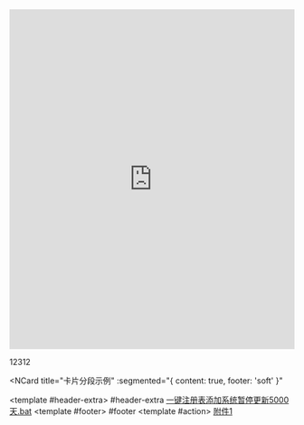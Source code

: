 



<!-- <iframe src="/a.pdf" width="100%" height="1000"> </iframe> -->


<iframe frameborder="0" style="width:100%;height:600px;" src="https://viewer.diagrams.net/?tags=%7B%7D&highlight=0000ff&edit=_blank&layers=1&nav=1&title=%E6%9C%AA%E5%91%BD%E5%90%8D%E7%BB%98%E5%9B%BE.drawio#R7V1bd9sqGv01eUyW0F2PsZP0dKaZ0znpadealywiY5sTSagSyu3XD%2BhiWwInSqqba9y1UgkhhNibDXzApxNjHj59SmC8viYLFJzo2uLpxLg40XWgeS77j4c8FyGurhUBqwQvykjbgBv8gqo7y9AML1Bai0gJCSiO64E%2BiSLk01oYTBLyWI%2B2JEH9qTFcISHgxoeBGPoDL%2Bi6DAW2t73wB8KrNa3ezykuhLCKXL5JuoYL8rgTZFyeGPOEEFochU9zFPDCq8qluO9qz9VNxhIU0TY3nP73H5r88%2FfLXxeX13%2F9z7q%2Bcskfp8AsknmAQVa%2B8XkIX0jEwm7Yq13De5SU%2BafPVaE8rjFFNzH0%2BfkjA%2F7EmK1pGLAzwA6XOAjmJCAJO49IhHgQiWgJLntkcV5FOdENLf%2Bx8AVM14hnWKtuKp%2FKz2GAVxE79tkbs1wZsweUUMywOi8vUMJzktKE3KOd1C9c2wYGu7JK4AKj7ZPLzKXsTXC0%2BoKWtHxSAO9Q8JWkmGIifeKXRoQ7QikJWQTGQwpxxCPnZRETzG%2B9fGAppGXqPgkCGKf4bvNmCfKzJMUP6C%2BUFqXEQ0WES9B5LtDTTlCJ%2BCdEQkSTZxalvOo6%2BplV3FRWQOCYVcjjltC6oRdh6x0uA7ukLiwr0WqT%2FpZn7KCkmpx2N%2FPv199mP%2BIvD%2FTlX5%2FXL8AKrk8NkXaHTrJ5%2FhuGZF0Qw20SQ7ccGTEqId4lhtMBL%2BRy9DYtSEYDVr%2FmG73XRKTZvyv%2B1H1Y7HKHR3ccJugCqGXkGlvehEbOFoFUu0TeYa0uI2QaFy%2B6xE88H4Kk8ERY4xLzG8KnFW%2BHz%2BBjap4tCEluA%2BLfd0MZ22wyxtYkjHFcCWHcngijK8J0SBgfJj1RxbDscYliKKJ0SpQQJbAnrpgWGFtWWnRPFFtasyWjOMD0uRu6ANtqaotmj80XS%2FGlS3UhyyVCtzEfGXdDGbspMWD0noutKNMhZQKO2F0W3HXDGN02ptfXdRRjOmTMmmQp6ootYGrdXVdxpUOu0DVKQpJS2FGDJBJmAn1eT6AMEDiTkCxa5BjysnqHhS43vznz2cU%2BcjSId5X%2FGiA2QOYl3AkauiD2QIaGKbGEGX2hUZndduC4%2FsLOqxmWyyfkZxRyE%2FIAFZvV6gtr9vtV7BSuUMinOG7DvFw74ZPpCHwyZTb3QWs3EE2r5z9uWMAXGN4tIDu4yiI%2Fx0o1FB%2FvhuaFebusirInPhmmNzqfRMtrwafP5Bv7%2BylBKGIFk6bsZE6SjlWKXbO1c8Nwdq5d4ASVpc6IlPBSaUk7dmWZ%2F6bIPSnPEpSSLPHRZz8nGTstjuqxVlsQeiKiKZ0zGpaI4kB6l4iKe%2BNwLxfMCNFbsrylaxytOuKgYzbNfxPoOgNxaL7LwfMIBs8Mq1QRcQQiEnoLNwB0wkFv2%2FxOiIPikF8NGA5jwACMpn3a9sbnk2gPUB28CWqbz8u%2BIxo6DRo63shmTF20gnzHC0Q454opaDVYncQkvsgdTzPGljB9n81DDQ1%2Bx6GBYTWXNDpSO%2B6wHHzdTqKGBr%2FX0MAyBA5q7ugcFBe%2F7XKwbCkUAUchICrb6U6MI3pzXnEK7Htti8l%2Fbjrn3ZVhmq7%2BPt7N5oBP2R8L79KoK0uINkW5E1fjbQj3b8asFDOxswM%2Bl3%2BXsKMVP6qGFTc0QTCUROicp55pXVy9k6fWuaHNrKPh6X2B1u0DB%2Bc2LaHpZi7DbS47dqUbo4ZlrjiXcU3uMDfZaedxHDCkup%2Bh5ZJpmY7pvY%2BKcwcY4OpoqBgWOHTTTLvNOQzXGX%2BwLM5h6ALRfsv1P6bbnNYEtkwKBl3%2Fo4vmfOM44HCF5VjAsUaHQ7SGm8cBh20Iq0882eqTQeEwRLuwdRxwuI47QThEQ6t9HHBIpu6kA6Bh4RBtjs5xwGHazfGobcs2hw0Lh2h%2Bc48DDlewhk4BDtEe5R0HHOIEiWuN3tE1RGtNtfb9d8fDniIepjgO%2FIZpboJgr0UFZPLAWvEn3IcN3Dq3ySek82xasxOLAwEzSko%2FN2BnjB%2FkvlH2OVwp%2FKd84ycXp2YdEaPpyUXiHen9czlC0y4DBxgSdMy%2BHKSY4rDwJrujNYC2lssdnOyfWb6dlhfSaVH25ywCsOOn7cW9ts5JgJxPDPWBKwBSYDUJsHpvwIoDzNxSNmEouq5vgkVWboaxeoJF6qiqhUMibnndNC6Vjzh9v6XS7IjFgmMvQzYOBJotKS%2FQV3mJI49KjxifokpfSmYXF9hzdq9NlPBmD4Q3TcEHF5B1jwdlfAtHOWixQlU58MkBsiIRDC63obtgoWhxzv0w8rgx4hZ2FNzlpxUMeeWBCa2ilR0zduMV5nnPMRZmGSzTmtkclW3XUHtPTeMv8SpIsqYgQQGk%2BAHVUpJBUCb3lTNztwMu%2BEXyNiFVMsVsRHnnFkwhMVNrkRgr1xWiQmI5Mzbv%2BnGytPB7Us25%2BFkSPM8S6N8j%2BnYXvt7f70E%2BTdCcg9FNmeFGl9U9r7fmRubj4Rf185Bqq9iIfrz%2BlkCfamea4dSR1vZ39n6xhltCJ0a3PlzDXUEuJIntqeHbxKqIZLlMUS8qINl6MhprKzq%2BwdqK3D2xNn%2FWTsoHx%2BJmx8QADXtDew6%2FmdQUGCyOvpTuHhRjeddH2%2F702oN3Fvu8l78OENwTiolNgMGSnTKKwYfEYNdwX2Ww81EGe7rIYCGxKTBYtLUcmwVM8FNoOaPbA6ohnTLptEFQsh7AGh%2FCFjadiQ7TnXY7o4cdpUt2NFTLx%2FfspVEt6YAtqehdz7GMj7aehmCjlSQ2hdazhSlOsXBAFpqm0aBNQ47aMtCq5GZfQlNgXwtvxop9A7LP1kXZ%2BiD%2FHK25AHiSDGzhHVkxcMjxLBBaYfPDY1jXE%2BgsJjYFFoqW8PrGQsXJOicZJbVqKVuJ7MZVaS9dw7pZxQPGxwhpCt9VY0l1SEiGH3zeiVGOh%2Fe%2BmGEL%2Flc2%2BdlyvEi1W8bLLOeK4yNy3HKsM80Bpu5a%2BV9HoIW%2BvWh9cFrHERbaj8t%2F29XG4b9kJ9Isw8FCqATSPbr7HFDV1yRvqCtfwFxf7ew6HvC4cfIwdt%2ByzGfstfJ9zbcL9IB9%2FrVXiROrX7cleQJngSNbMmeVCtb1cms5f0Sr97cE4pZ7vBV%2FBuSP2AnVbZn742H5owv8%2BTOmOOQFqyg0NQoBTdgRNQUOqTWf%2Fa359Kzmhl3d%2B7A1GmigRWo9L%2FqU7NhSdOmMLmIjY9hnpu04JvDYG7lG1aF%2F9zoAMWWrnrLXF42cP7%2B%2FmI9O5N2%2FXH798XxqzmbzNgvN67i9b9ff5fnlxeVFHW69aiRkG%2F6kLVv%2Bje4Z9O9XeV4aV7toEYAFaqBY4sjQqpCpbeHoZL5Yiow4vQlegWYqGzIHgMr2alDZhgBVX1s1pTiJOvxaFTomnJrGMOAOt6tWCpU4P3YI3nzGgMrQRoZKnEg6BE8%2FY0BlVsumx4JKnG05BC9AwzdUliH68R8UKHGS4BD8Aw0AlKPVexSS3t%2BgQEk%2BO3kIroMGqVLNGWjbGRkr0XR8CH6Fhq9V7ti9P8nHEg%2FB5dAQtao%2BLwq0sXt%2FQGaWkCx3JwkKeVpxmvH%2FF3nZMDxxPq8Z8tlMlgHNJ1GKfIpoxq%2FCBY5xypekc%2BtSgMtIKUOdJ8EDcZaGhJ9SFMZ5kjjy8QIvstyWk%2FE%2FDJf80yUaf0rxaH4WwlXEP%2BQKA%2Fwzg2fs6G9%2BHUU4zJ%2FNo%2BDi5IEF8sUo%2FOk%2FM%2B4PW4sI407GI6EnlPiYlq6GtSwIYOiT6rlFZJziKjf543Cc38j%2FwPy1Q%2FYWpCoAlh3K83NRPApmlOcXJ1me76rs%2BKSXlqA4QWvEakKSF2Ue%2BECCLGYZQnnW83LTUJryU59b78PdYkAZ%2B7PMVhjyaBHPfsFTFpAlPBuXTz6KKcoKwPJyJb4PkZ%2Ff4WcxXkBa3J2XQJwQvOAsL9AqkMgz5mdBDIsy5Iksl9jH%2FHyBUpQU8UISFBmGRdHjvIjTDY5ZeLZ328SbPsjFjRQd7Yt4verLxKkLOeBrJRrL%2FXXJ5IhpyuxhzW2l3UmCaA9TkqAkQUnCIJIAmv1u4Eq9Qct2VAFg9aUJsjkwpQlKE5QmjKEJhvRjg3s0welLE2SbYJQmKE1QmjCGJphA6hdfqgmvrdP4NU1o6dBLaYLSBKUJvZsTLEPqfl5uTzD70oSW7tKUJihNUJrQv4nRktoY5WOH3myMLR3QKU1QmqA0oXdNcKSbMvb0E4yeNKGtSz%2BlCUoTlCb0rgmu237sUC0Z7V4TZB%2BkUJqgNEFpwhiawNcrte8o9DUZye9viMJBfEJt%2BIXQrLOmyfAacoWZ1BunknAl4UrCh5DwplcyJgmSNfddCTg7TQj%2Ftt7m2ifueOCaLBCP8X8%3D"></iframe>

12312


<script setup>
import { NButton,NCarousel,NCard,NCarouselItem,NBackTop } from 'naive-ui'
</script>


<NCard
title="卡片分段示例"
:segmented="{
    content: true,
    footer: 'soft'
}"
>
<template #header-extra>
    #header-extra
</template>
<a href="https://gitee.com/zhangjunjiee/my-packages/blob/master/tools/%E4%B8%80%E9%94%AE%E6%B3%A8%E5%86%8C%E8%A1%A8%E6%B7%BB%E5%8A%A0%E7%B3%BB%E7%BB%9F%E6%9A%82%E5%81%9C%E6%9B%B4%E6%96%B05000%E5%A4%A9.bat" target="_blank">一键注册表添加系统暂停更新5000天.bat</a>
<template #footer>
    #footer
</template>
<template #action>
             <!-- https://gitee.com/zhangjunjiee/my-packages/blob/master/tools/%E7%AE%80%E5%8D%95%E8%A7%A3%E5%86%B3%E5%B1%80%E5%9F%9F%E7%BD%91%E5%85%B1%E4%BA%AB%E8%BD%AF%E4%BB%B6.exe -->
    <a href="https://gitee.com/zhangjunjiee/my-packages/raw/master/tools/%E7%AE%80%E5%8D%95%E8%A7%A3%E5%86%B3%E5%B1%80%E5%9F%9F%E7%BD%91%E5%85%B1%E4%BA%AB%E8%BD%AF%E4%BB%B6.exe" target="_blank">附件1</a>
</template>
</NCard>


